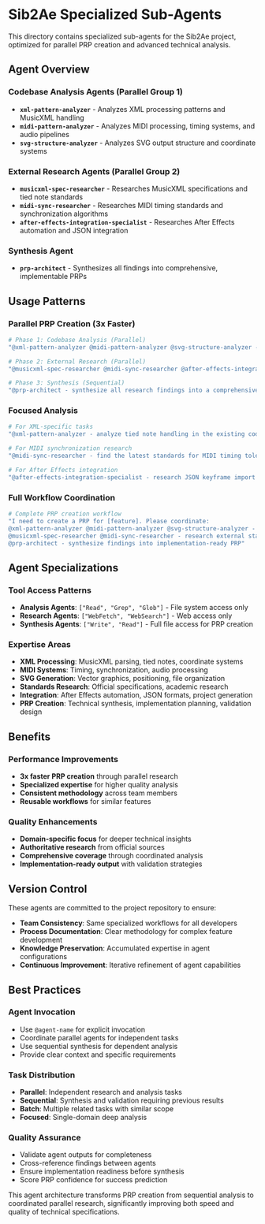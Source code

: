 # Sib2Ae Specialized Sub-Agents

This directory contains specialized sub-agents for the Sib2Ae project, optimized for parallel PRP creation and advanced technical analysis.

## Agent Overview

### Codebase Analysis Agents (Parallel Group 1)
- **`xml-pattern-analyzer`** - Analyzes XML processing patterns and MusicXML handling
- **`midi-pattern-analyzer`** - Analyzes MIDI processing, timing systems, and audio pipelines  
- **`svg-structure-analyzer`** - Analyzes SVG output structure and coordinate systems

### External Research Agents (Parallel Group 2)
- **`musicxml-spec-researcher`** - Researches MusicXML specifications and tied note standards
- **`midi-sync-researcher`** - Researches MIDI timing standards and synchronization algorithms
- **`after-effects-integration-specialist`** - Researches After Effects automation and JSON integration

### Synthesis Agent
- **`prp-architect`** - Synthesizes all findings into comprehensive, implementable PRPs

## Usage Patterns

### Parallel PRP Creation (3x Faster)
```bash
# Phase 1: Codebase Analysis (Parallel)
"@xml-pattern-analyzer @midi-pattern-analyzer @svg-structure-analyzer - analyze the Sib2Ae codebase patterns in parallel"

# Phase 2: External Research (Parallel)  
"@musicxml-spec-researcher @midi-sync-researcher @after-effects-integration-specialist - research external standards and integration methods in parallel"

# Phase 3: Synthesis (Sequential)
"@prp-architect - synthesize all research findings into a comprehensive PRP"
```

### Focused Analysis
```bash
# For XML-specific tasks
"@xml-pattern-analyzer - analyze tied note handling in the existing codebase"

# For MIDI synchronization research
"@midi-sync-researcher - find the latest standards for MIDI timing tolerance"

# For After Effects integration
"@after-effects-integration-specialist - research JSON keyframe import methods"
```

### Full Workflow Coordination
```bash
# Complete PRP creation workflow
"I need to create a PRP for [feature]. Please coordinate:
@xml-pattern-analyzer @midi-pattern-analyzer @svg-structure-analyzer - analyze codebase patterns
@musicxml-spec-researcher @midi-sync-researcher - research external standards  
@prp-architect - synthesize findings into implementation-ready PRP"
```

## Agent Specializations

### Tool Access Patterns
- **Analysis Agents**: `["Read", "Grep", "Glob"]` - File system access only
- **Research Agents**: `["WebFetch", "WebSearch"]` - Web access only  
- **Synthesis Agents**: `["Write", "Read"]` - Full file access for PRP creation

### Expertise Areas
- **XML Processing**: MusicXML parsing, tied notes, coordinate systems
- **MIDI Systems**: Timing, synchronization, audio processing
- **SVG Generation**: Vector graphics, positioning, file organization
- **Standards Research**: Official specifications, academic research
- **Integration**: After Effects automation, JSON formats, project generation
- **PRP Creation**: Technical synthesis, implementation planning, validation design

## Benefits

### Performance Improvements
- **3x faster PRP creation** through parallel research
- **Specialized expertise** for higher quality analysis
- **Consistent methodology** across team members
- **Reusable workflows** for similar features

### Quality Enhancements
- **Domain-specific focus** for deeper technical insights
- **Authoritative research** from official sources
- **Comprehensive coverage** through coordinated analysis
- **Implementation-ready output** with validation strategies

## Version Control

These agents are committed to the project repository to ensure:
- **Team Consistency**: Same specialized workflows for all developers
- **Process Documentation**: Clear methodology for complex feature development
- **Knowledge Preservation**: Accumulated expertise in agent configurations
- **Continuous Improvement**: Iterative refinement of agent capabilities

## Best Practices

### Agent Invocation
- Use `@agent-name` for explicit invocation
- Coordinate parallel agents for independent tasks
- Use sequential synthesis for dependent analysis
- Provide clear context and specific requirements

### Task Distribution
- **Parallel**: Independent research and analysis tasks
- **Sequential**: Synthesis and validation requiring previous results
- **Batch**: Multiple related tasks with similar scope
- **Focused**: Single-domain deep analysis

### Quality Assurance
- Validate agent outputs for completeness
- Cross-reference findings between agents
- Ensure implementation readiness before synthesis
- Score PRP confidence for success prediction

This agent architecture transforms PRP creation from sequential analysis to coordinated parallel research, significantly improving both speed and quality of technical specifications.


